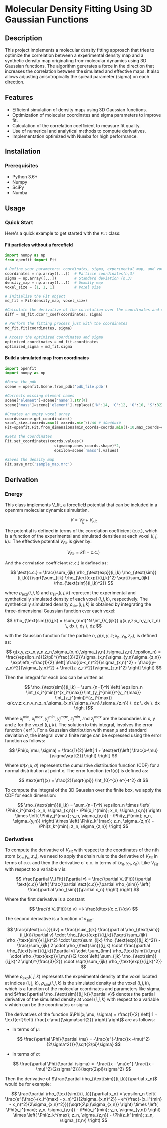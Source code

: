 # Molecular Density Fitting Using 3D Gaussian Functions

## Description
This project implements a molecular density fitting approach that tries to optimize the correlation between a experimental density map and a synthetic density map originating from molecular dynamics using 3D Gaussian functions. The algorithm generates a force in the direction that increases the correlation between the simulated and effective maps. It also allows adjusting anisotropically the spread parameter (sigma) on each direction. 

## Features
- Efficient simulation of density maps using 3D Gaussian functions.
- Optimization of molecular coordinates and sigma parameters to improve fit.
- Calculation of the correlation coefficient to measure fit quality.
- Use of numerical and analytical methods to compute derivatives.
- Implementation optimized with Numba for high performance.

## Installation

### Prerequisites
- Python 3.6+
- Numpy
- SciPy
- Numba

## Usage

### Quick Start
Here's a quick example to get started with the `Fit` class:

#### Fit particles without a forcefield
```python
import numpy as np
from openfit import Fit

# Define your parameters: coordinates, sigma, experimental_map, and voxel_size
coordinates = np.array([...])  # Particle coordinates(n,3)
sigma = np.array([...])        # Standard deviation (n,3) 
density_map = np.array([...])  # Density map
voxel_size = [1, 1, 1]         # Voxel size

# Initialize the Fit object
md_fit = Fit(density_map, voxel_size)

#Calculate the derivative of the correlation over the coordinates and sigma
diff = md_fit.dcorr_coef(coordinates, sigma)

# Perform the fitting process just with the coordinates
md_fit.fit(coordinates, sigma)

# Access the optimized coordinates and sigma
optimized_coordinates = md_fit.coordinates
optimized_sigma = md_fit.sigma
```

#### Build a simulated map from coordinates

```python
import openfit
import numpy as np

#Parse the pdb
scene = openfit.Scene.from_pdb('pdb_file.pdb')

#Corrects missing element names
scene['element']=scene['name'].str[0]
scene['mass']=scene['element'].replace({'N':14, 'C':12, 'O':16, 'S':32})

#Creates an empty voxel array
coords=scene.get_coordinates()
voxel_size=(coords.max()-coords.min())/40 #~40x40x40
Fit=openfit.Fit.from_dimensions(min_coords=coords.min()-10,max_coords=coords.max()+10,voxel_size=voxel_size))

#Sets the coordinates
Fit.set_coordinates(coords.values(),
                      sigma=np.ones(coords.shape)*2,
                      epsilon=scene['mass'].values)

#Saves the density map
Fit.save_mrc('sample_map.mrc')
```

## Derivation

### Energy

This class implements V_fit, a forcefield potential that can be included in a openmm molecular dynamics simulation. 

$$ V = V_{ff} +V_{Fit}$$

The potential is defined in terms of the correlation coefficient (c.c.), which is a function of the experimental and simulated densities at each voxel $(i, j, k)$.:
The effective potential $V_{Fit}$ is given by:

$$ V_{Fit} = k (1 - \text{c.c.}) $$

And the correlation coefficient (c.c.) is defined as:

$$ \text{c.c.} = \frac{\sum_{ijk} \rho_{\text{exp}}(i,j,k) \rho_{\text{sim}}(i,j,k)}{\sqrt{\sum_{ijk} \rho_{\text{exp}}(i,j,k)^2} \sqrt{\sum_{ijk} \rho_{\text{sim}}(i,j,k)^2}} $$

where $\rho_{\text{exp}}(i,j,k)$ and $\rho_{\text{sim}}(i,j,k)$ represent the experimental and synthetically simulated density of each voxel $(i,j,k)$, respectively.
The synthetically simulated density $\rho_{\text{sim}}(i,j,k)$ is obtained by integrating the three-dimensional Gaussian function over each voxel:

$$ \rho_{\text{sim}}(i,j,k) = \sum_{n=1}^N \int_{V_{ijk}} g(x,y,z;x_n,y_n,z_n) \, dx \, dy \, dz $$

with the Gaussian function for the particle $n$, $g(x,y,z;x_n,y_n,z_n)$, is defined as:

$$
g(x,y,z;x_n,y_n,z_n,\sigma_{x,n},\sigma_{y,n},\sigma_{z,n},\epsilon_n)  = \frac{\epsilon_n}{(2\pi)^{\frac{3}{2}}\sigma_{x,n}\sigma_{y,n}\sigma_{z,n}} \exp\left( -\frac{1}{2} \left[ \frac{(x-x_n)^2}{\sigma_{x,n}^2} + \frac{(y-y_n)^2}{\sigma_{y,n}^2} + \frac{(z-z_n)^2}{\sigma_{z,n}^2} \right] \right)
$$

Then the integral for each box can be written as 

$$ \rho_{\text{sim}}(i,j,k) = \sum_{n=1}^N \left( \epsilon_n \int_{x_i^{min}}^{x_i^{max}} \int_{y_j^{min}}^{y_j^{max}} \int_{z_j^{min}}^{z_j^{max}} g(x,y,z;x_n,y_n,z_n,\sigma_{x,n},\sigma_{y,n},\sigma_{z,n}) \, dz \, dy \, dx \right )$$

Where $x_i^{min}$, $x_i^{max}$, $y_j^{min}$, $y_j^{max}$, $z_j^{min}$, and $z_j^{max}$ are the boundaries in x, y and z for the voxel $(i,j,k)$. The solution to this integral, involves the error function ( $\text{erf}$ ). For a Gaussian distribution with mean $\mu$ and standard deviation $\sigma$, the integral over a finite range can be expressed using the error function as follows:

$$ \Phi(x; \mu, \sigma) = \frac{1}{2} \left[ 1 + \text{erf}\left( \frac{x-\mu}{\sigma\sqrt{2}} \right) \right] $$

Where $\Phi(x; \mu, \sigma)$ represents the cumulative distribution function (CDF) for a normal distribution at point $x$. The error function ($\text{erf}(x)$) is defined as:

$$ \text{erf}(x) = \frac{2}{\sqrt{\pi}} \int_{0}^{x} e^{-t^2} dt $$

To compute the integral of the 3D Gaussian over the finite box, we apply the CDF for each dimension:

$$ \rho_{\text{sim}}(i,j,k) = \sum_{n=1}^N \epsilon_n \times \left( \Phi(x_i^{max}; x_n, \sigma_{x,n}) - \Phi(x_i^{min}; x_n, \sigma_{x,n}) \right) \times \left( \Phi(y_j^{max}; y_n, \sigma_{y,n}) - \Phi(y_j^{min}; y_n, \sigma_{y,n}) \right) \times \left( \Phi(z_k^{max}; z_n, \sigma_{z,n}) - \Phi(z_k^{min}; z_n, \sigma_{z,n}) \right) $$

### Derivatives

To compute the derivative of $V_{Fit}$ with respect to the coordinates of the nth atom $(x_n, y_n, z_n)$, we need to apply the chain rule to the derivative of $V_{Fit}$ in terms of c.c. and then the derivative of c.c. in terms of $(x_n, y_n, z_n)$. Like $V_{Fit}$ with respect to a variable $v$ is:

$$ \frac{\partial V_{Fit}}{\partial v} = \frac{\partial V_{Fit}}{\partial \text{c.c}} \left( \frac{\partial \text{c.c}}{\partial \rho_{sim}} \left( \frac{\partial \rho_{sim}}{\partial x_n} \right) \right) $$

Where the first derivative is a constant:

$$
\frac{d V_{Fit}}{d v} = k \frac{d\text{c.c.}}{dv}
$$

The second derivative is a function of $\rho_{sim}$:

$$
\frac{d\text{c.c.}}{dv} = \frac{\sum_{ijk} \frac{\partial \rho_{\text{sim}}(i,j,k)}{\partial v} \cdot \rho_{\text{exp}}(i,j,k)}{\sqrt{\sum_{ijk} \rho_{\text{sim}}(i,j,k)^2} \cdot \sqrt{\sum_{ijk} \rho_{\text{exp}}(i,j,k)^2}} - \frac{\sum_{ijk} 2 \cdot \rho_{\text{sim}}(i,j,k) \cdot \frac{\partial \rho_{\text{sim}}(i,j,k)}{\partial v} \cdot \sum_{lmn} \rho_{\text{sim}}(l,m,n) \cdot \rho_{\text{exp}}(l,m,n)}{2 \cdot \left( \sum_{ijk} \rho_{\text{sim}}(i,j,k)^2 \right)^{\frac{3}{2}} \cdot \sqrt{\sum_{ijk} \rho_{\text{exp}}(i,j,k)^2}}
$$

Where $\rho_{\text{exp}}(i,j,k)$ represents the experimental density at the voxel located at indices (i, j, k), $\rho_{\text{sim}}(i,j,k)$ is the simulated density at the voxel $(i, j, k)$, which is a function of the molecular coordinates and parameters like sigma, and $\frac{\partial \rho_{\text{sim}}(i,j,k)}{\partial v}$ denotes the partial derivative of the simulated density at voxel $(i, j, k)$ with respect to a variable $v$ which can be the coordinates or sigma.

The derivatives of the function $\Phi(x; \mu, \sigma) = \frac{1}{2} \left[ 1 + \text{erf}\left( \frac{x-\mu}{\sigma\sqrt{2}} \right) \right]$ are as follows:

- In terms of $\mu$:

$$ \frac{\partial \Phi}{\partial \mu} = -\frac{e^{-\frac{(x -\mu)^2}{2\sigma^2}}}{\sqrt{2\pi}\sigma} $$

- In terms of $\sigma$:

$$ \frac{\partial \Phi}{\partial \sigma} = -\frac{(x - \mu)e^{-\frac{(x - \mu)^2}{2\sigma^2}}}{\sqrt{2\pi}\sigma^2} $$

Then the derivative of $\frac{\partial \rho_{\text{sim}}(i,j,k)}{\partial x_n}$ would be for example: 

$$
\frac{\partial \rho_{\text{sim}}(i,j,k)}{\partial x_n} = \epsilon_n \left( \frac{e^{\frac{-(x_i^{max} - x_n)^2}{2\sigma_{x,n}^2}} - e^{\frac{-(x_i^{min} - x_n)^2}{2\sigma_{x,n}^2}}}{\sqrt{2\pi}\sigma_{x,n}} \right) \times \left( \Phi(y_j^{max}; y_n, \sigma_{y,n}) - \Phi(y_j^{min}; y_n, \sigma_{y,n}) \right) \times \left( \Phi(z_k^{max}; z_n, \sigma_{z,n}) - \Phi(z_k^{min}; z_n, \sigma_{z,n}) \right)
$$

